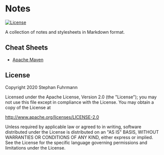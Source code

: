 Notes
===================
[![License](https://img.shields.io/badge/License-Apache%202.0-blue.svg)](https://opensource.org/licenses/Apache-2.0)

A collection of notes and stylesheets
in Markdown format.

## Cheat Sheets

* [Apache Maven](MAVEN.md)

## License

Copyright 2020 Stephan Fuhrmann

Licensed under the Apache License, Version 2.0 (the "License"); you may not use this file except in compliance with the License. You may obtain a copy of the License at

http://www.apache.org/licenses/LICENSE-2.0

Unless required by applicable law or agreed to in writing, software distributed under the License is distributed on an "AS IS" BASIS, WITHOUT WARRANTIES OR CONDITIONS OF ANY KIND, either express or implied. See the License for the specific language governing permissions and limitations under the License.
